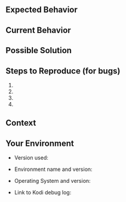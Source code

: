 <!--- 
      DEVELOPMENT OF plugin.video.da_inc is stopped! 
      YOU WILL NOT GET SUPPORT or HELP!
      
      Feel free to fork the project!
-->

<!--- ISSUES ABOUT PROVIDERS DO NOT BELONG HERE -->
<!--- If you open an issue about providers, it will get closed,
      its title and content will get removed, and your GitHub
      account will be blocked from this repository.
      Proceed to the next steps if you understand this warning. -->

<!--- Describe the issue briefly and as best as you can in the Title above -->
<!--- Issue titles like "Last version crashes", "0.9.x crashing",
      or "Nothing works after update" are the worst. Put some effort
      in describing your issue properly, and we'll put some effort
      in fixing it as soon as possible -->
<!--- Bug reports without logs will likely be dismissed and closed -->

## Expected Behavior
<!--- If you're describing a bug, tell us what should happen -->
<!--- If you're suggesting a change/improvement, tell us how it should work -->

## Current Behavior
<!--- If describing a bug, tell us what happens instead of the expected behavior -->
<!--- If suggesting a change/improvement, explain the difference from current behavior -->

## Possible Solution
<!--- Not obligatory, but suggest a fix/reason for the bug, -->
<!--- or ideas how to implement the addition or change -->

## Steps to Reproduce (for bugs)
<!--- Provide a link to a live example, or an unambiguous set of steps to -->
<!--- reproduce this bug. Include code to reproduce, if relevant -->
1.
2.
3.
4.

## Context
<!--- How has this issue affected you? What are you trying to accomplish? -->
<!--- Providing context helps us come up with a solution that is most useful in the real world -->

## Your Environment
<!--- Include as many relevant details about the environment you experienced the bug in -->
* Version used:
<!--- Which version of da_inc are you using? -->
* Environment name and version:
<!--- Which Kodi version (16 [Jarvis] or 17 [Krypton]) and OS, eg. SPMC, OSMC, OpenELEC, LibreELEC, etc. -->
* Operating System and version:
<!--- eg. Android 4/5/6, Windows 7/8/10, macOS 10.11, Ubuntu 16.10, etc. -->
* Link to Kodi debug log:
<!--- See http://da_inc.surge.sh/contribute/log/ -->

